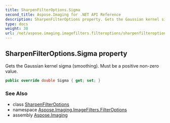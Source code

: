 ```yaml
---
title: SharpenFilterOptions.Sigma
second_title: Aspose.Imaging for .NET API Reference
description: SharpenFilterOptions property. Gets the Gaussian kernel sigma smoothing. Must be a positive nonzero value
type: docs
weight: 30
url: /net/aspose.imaging.imagefilters.filteroptions/sharpenfilteroptions/sigma/
---
```

## SharpenFilterOptions.Sigma property

Gets the Gaussian kernel sigma (smoothing). Must be a positive non-zero value.

```csharp
public override double Sigma { get; set; }
```

### See Also

* class [SharpenFilterOptions](../)
* namespace [Aspose.Imaging.ImageFilters.FilterOptions](../../sharpenfilteroptions/)
* assembly [Aspose.Imaging](../../../)


